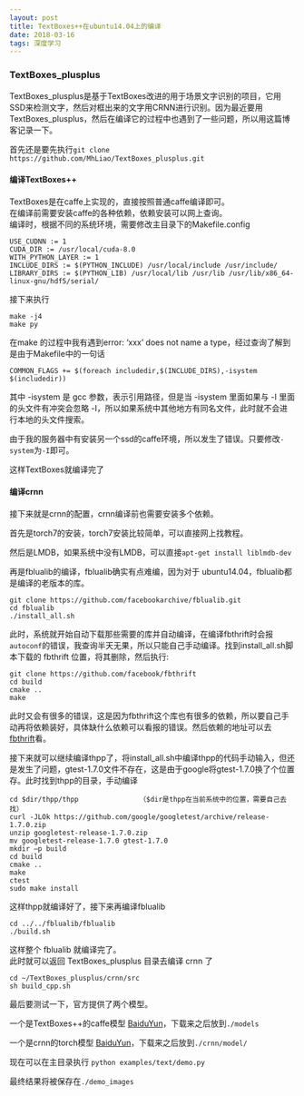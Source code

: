 ```yaml
---
layout: post
title: TextBoxes++在ubuntu14.04上的编译
date: 2018-03-16
tags: 深度学习
---
```


### TextBoxes_plusplus

TextBoxes_plusplus是基于TextBoxes改进的用于场景文字识别的项目，它用SSD来检测文字，然后对框出来的文字用CRNN进行识别。因为最近要用TextBoxes_plusplus，然后在编译它的过程中也遇到了一些问题，所以用这篇博客记录一下。

首先还是要先执行`git clone https://github.com/MhLiao/TextBoxes_plusplus.git`

#### 编译TextBoxes++

TextBoxes是在caffe上实现的，直接按照普通caffe编译即可。  
在编译前需要安装caffe的各种依赖，依赖安装可以网上查询。  
编译时，根据不同的系统环境，需要修改主目录下的Makefile.config

```
USE_CUDNN := 1
CUDA_DIR := /usr/local/cuda-8.0
WITH_PYTHON_LAYER := 1
INCLUDE_DIRS := $(PYTHON_INCLUDE) /usr/local/include /usr/include/
LIBRARY_DIRS := $(PYTHON_LIB) /usr/local/lib /usr/lib /usr/lib/x86_64-linux-gnu/hdf5/serial/
```

接下来执行

```
make -j4
make py
```

在make 的过程中我有遇到error: ‘xxx’ does not name a type，经过查询了解到是由于Makefile中的一句话  

`COMMON_FLAGS += $(foreach includedir,$(INCLUDE_DIRS),-isystem $(includedir))`

其中 -isystem 是 gcc 参数，表示引用路径，但是当 -isystem 里面如果与 -I 里面的头文件有冲突会忽略 -I，所以如果系统中其他地方有同名文件，此时就不会进行本地的头文件搜索。

由于我的服务器中有安装另一个ssd的caffe环境，所以发生了错误。只要修改`-system`为`-I`即可。

这样TextBoxes就编译完了

#### 编译crnn

接下来就是crnn的配置，crnn编译前也需要安装多个依赖。

首先是torch7的安装，torch7安装比较简单，可以直接网上找教程。

然后是LMDB，如果系统中没有LMDB，可以直接`apt-get install liblmdb-dev`

再是fblualib的编译，fblualib确实有点难编，因为对于 ubuntu14.04，fblualib都是编译的老版本的库。

```
git clone https://github.com/facebookarchive/fblualib.git
cd fblualib
./install_all.sh
```

此时，系统就开始自动下载那些需要的库并自动编译，在编译fbthrift时会报`autoconf`的错误，我查询半天无果，所以只能自己手动编译。找到install_all.sh脚本下载的 fbthrift 位置，将其删除，然后执行:

```
git clone https://github.com/facebook/fbthrift
cd build
cmake ..
make
```

此时又会有很多的错误，这是因为fbthrift这个库也有很多的依赖，所以要自己手动再将依赖装好，具体缺什么依赖可以看报的错误。然后依赖的地址可以去[fbthrift](https://github.com/facebook/fbthrift)看。

接下来就可以继续编译thpp了，将install_all.sh中编译thpp的代码手动输入，但还是发生了问题，gtest-1.7.0文件不存在，这是由于google将gtest-1.7.0换了个位置存。此时找到thpp的目录，手动编译

```
cd $dir/thpp/thpp				（$dir是thpp在当前系统中的位置，需要自己去找）
curl -JLOk https://github.com/google/googletest/archive/release-1.7.0.zip
unzip googletest-release-1.7.0.zip
mv googletest-release-1.7.0 gtest-1.7.0
mkdir –p build
cd build
cmake ..
make
ctest
sudo make install
```

这样thpp就编译好了，接下来再编译fblualib

```
cd ../../fblualib/fblualib
./build.sh
```

这样整个 fblualib 就编译完了。  
此时就可以返回 TextBoxes_plusplus 目录去编译 crnn 了

```
cd ~/TextBoxes_plusplus/crnn/src
sh build_cpp.sh
```

最后要测试一下，官方提供了两个模型。

一个是TextBoxes++的caffe模型 [BaiduYun](https://pan.baidu.com/s/1bqekTun)，下载来之后放到`./models`

一个是crnn的torch模型 [BaiduYun](https://pan.baidu.com/s/1jJwmneI)，下载来之后放到`./crnn/model/`

现在可以在主目录执行 `python examples/text/demo.py`

最终结果将被保存在`./demo_images`

